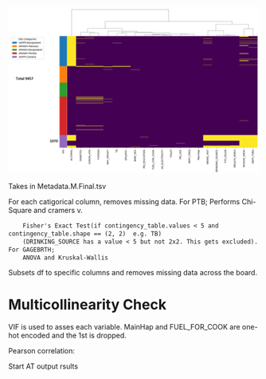 ![alt text](https://github.com/jahaltom/mtDNA-Pre-term-birth-association-/blob/main/Exploratory%20Data%20Analysis/MissingDataHeatmap.png?raw=true)





Takes in Metadata.M.Final.tsv 

For each catigorical column, removes missing data.
    For PTB; 
        Performs Chi-Square and cramers v.
        
        Fisher's Exact Test(if contingency_table.values < 5 and contingency_table.shape == (2, 2)  e.g. TB)
        (DRINKING_SOURCE has a value < 5 but not 2x2. This gets excluded). 
    For GAGEBRTH;
        ANOVA and Kruskal-Wallis



Subsets df to specific columns and removes missing data across the board. 


# Multicollinearity Check
VIF is used to asses each variable. MainHap and FUEL_FOR_COOK are one-hot encoded and the 1st is dropped. 


Pearson correlation:

Start AT output rsults
